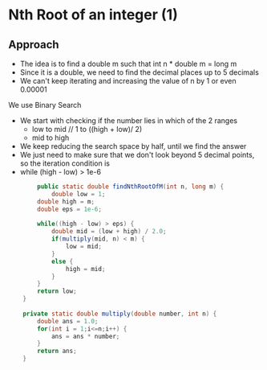 # Nth Root of an integer (1)

[](https://www.codingninjas.com/codestudio/problems/1062679?topList=striver-sde-sheet-problems&utm_source=striver&utm_medium=website)

## Approach

- The idea is to find a double m such that int n * double m  = long m
- Since it is a double, we need to find the decimal places up to 5 decimals
- We can't keep iterating and increasing the value of n by 1 or even 0.00001

We use Binary Search 

- We start with checking if the number lies in which of the 2 ranges
    - low to mid // 1 to ((high + low)/ 2)
    - mid to high
- We keep reducing the search space by half, until we find the answer
- We just need to make sure that we don't look beyond 5 decimal points, so the iteration condition is
- while (high - low) > 1e-6

```java
		public static double findNthRootOfM(int n, long m) {
	    	double low = 1;
        double high = m;
        double eps = 1e-6; 
        
        while((high - low) > eps) {
            double mid = (low + high) / 2.0; 
            if(multiply(mid, n) < m) {
                low = mid; 
            }
            else {
                high = mid; 
            }
        }
        return low;
    }
    
    private static double multiply(double number, int n) {
        double ans = 1.0;
        for(int i = 1;i<=n;i++) {
            ans = ans * number;
        }
        return ans; 
    }
```